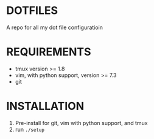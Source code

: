 DOTFILES
========

A repo for all my dot file configuratioin

REQUIREMENTS
============

* tmux version >= 1.8
* vim, with python support, version >= 7.3
* git

INSTALLATION
============

1. Pre-install for git, vim with python support, and tmux
2. run `./setup`
